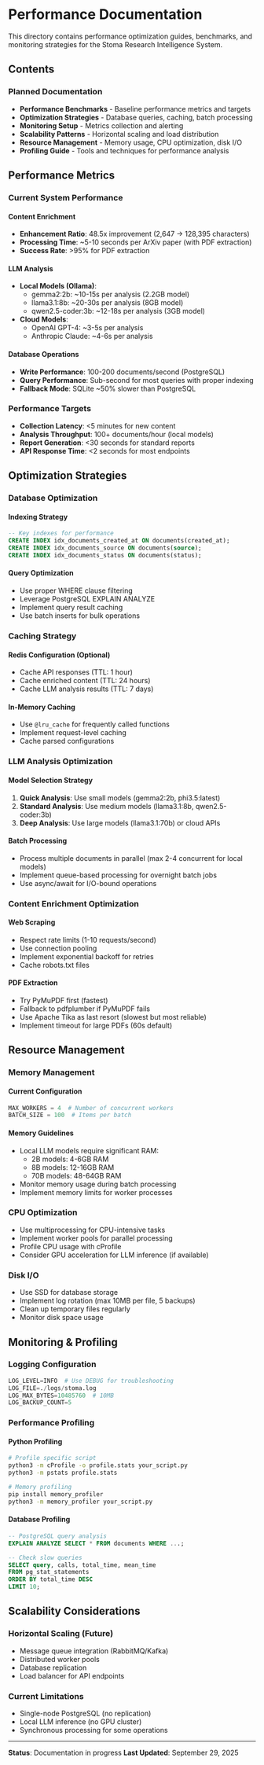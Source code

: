 # Performance Documentation

This directory contains performance optimization guides, benchmarks, and monitoring strategies for the Stoma Research Intelligence System.

## Contents

### Planned Documentation

- **Performance Benchmarks** - Baseline performance metrics and targets
- **Optimization Strategies** - Database queries, caching, batch processing
- **Monitoring Setup** - Metrics collection and alerting
- **Scalability Patterns** - Horizontal scaling and load distribution
- **Resource Management** - Memory usage, CPU optimization, disk I/O
- **Profiling Guide** - Tools and techniques for performance analysis

## Performance Metrics

### Current System Performance

#### Content Enrichment
- **Enhancement Ratio**: 48.5x improvement (2,647 → 128,395 characters)
- **Processing Time**: ~5-10 seconds per ArXiv paper (with PDF extraction)
- **Success Rate**: >95% for PDF extraction

#### LLM Analysis
- **Local Models (Ollama)**:
  - gemma2:2b: ~10-15s per analysis (2.2GB model)
  - llama3.1:8b: ~20-30s per analysis (8GB model)
  - qwen2.5-coder:3b: ~12-18s per analysis (3GB model)
- **Cloud Models**:
  - OpenAI GPT-4: ~3-5s per analysis
  - Anthropic Claude: ~4-6s per analysis

#### Database Operations
- **Write Performance**: 100-200 documents/second (PostgreSQL)
- **Query Performance**: Sub-second for most queries with proper indexing
- **Fallback Mode**: SQLite ~50% slower than PostgreSQL

### Performance Targets

- **Collection Latency**: <5 minutes for new content
- **Analysis Throughput**: 100+ documents/hour (local models)
- **Report Generation**: <30 seconds for standard reports
- **API Response Time**: <2 seconds for most endpoints

## Optimization Strategies

### Database Optimization

#### Indexing Strategy
```sql
-- Key indexes for performance
CREATE INDEX idx_documents_created_at ON documents(created_at);
CREATE INDEX idx_documents_source ON documents(source);
CREATE INDEX idx_documents_status ON documents(status);
```

#### Query Optimization
- Use proper WHERE clause filtering
- Leverage PostgreSQL EXPLAIN ANALYZE
- Implement query result caching
- Use batch inserts for bulk operations

### Caching Strategy

#### Redis Configuration (Optional)
- Cache API responses (TTL: 1 hour)
- Cache enriched content (TTL: 24 hours)
- Cache LLM analysis results (TTL: 7 days)

#### In-Memory Caching
- Use `@lru_cache` for frequently called functions
- Implement request-level caching
- Cache parsed configurations

### LLM Analysis Optimization

#### Model Selection Strategy
1. **Quick Analysis**: Use small models (gemma2:2b, phi3.5:latest)
2. **Standard Analysis**: Use medium models (llama3.1:8b, qwen2.5-coder:3b)
3. **Deep Analysis**: Use large models (llama3.1:70b) or cloud APIs

#### Batch Processing
- Process multiple documents in parallel (max 2-4 concurrent for local models)
- Implement queue-based processing for overnight batch jobs
- Use async/await for I/O-bound operations

### Content Enrichment Optimization

#### Web Scraping
- Respect rate limits (1-10 requests/second)
- Use connection pooling
- Implement exponential backoff for retries
- Cache robots.txt files

#### PDF Extraction
- Try PyMuPDF first (fastest)
- Fallback to pdfplumber if PyMuPDF fails
- Use Apache Tika as last resort (slowest but most reliable)
- Implement timeout for large PDFs (60s default)

## Resource Management

### Memory Management

#### Current Configuration
```python
MAX_WORKERS = 4  # Number of concurrent workers
BATCH_SIZE = 100  # Items per batch
```

#### Memory Guidelines
- Local LLM models require significant RAM:
  - 2B models: 4-6GB RAM
  - 8B models: 12-16GB RAM
  - 70B models: 48-64GB RAM
- Monitor memory usage during batch processing
- Implement memory limits for worker processes

### CPU Optimization
- Use multiprocessing for CPU-intensive tasks
- Implement worker pools for parallel processing
- Profile CPU usage with cProfile
- Consider GPU acceleration for LLM inference (if available)

### Disk I/O
- Use SSD for database storage
- Implement log rotation (max 10MB per file, 5 backups)
- Clean up temporary files regularly
- Monitor disk space usage

## Monitoring & Profiling

### Logging Configuration
```python
LOG_LEVEL=INFO  # Use DEBUG for troubleshooting
LOG_FILE=./logs/stoma.log
LOG_MAX_BYTES=10485760  # 10MB
LOG_BACKUP_COUNT=5
```

### Performance Profiling

#### Python Profiling
```bash
# Profile specific script
python3 -m cProfile -o profile.stats your_script.py
python3 -m pstats profile.stats

# Memory profiling
pip install memory_profiler
python3 -m memory_profiler your_script.py
```

#### Database Profiling
```sql
-- PostgreSQL query analysis
EXPLAIN ANALYZE SELECT * FROM documents WHERE ...;

-- Check slow queries
SELECT query, calls, total_time, mean_time
FROM pg_stat_statements
ORDER BY total_time DESC
LIMIT 10;
```

## Scalability Considerations

### Horizontal Scaling (Future)
- Message queue integration (RabbitMQ/Kafka)
- Distributed worker pools
- Database replication
- Load balancer for API endpoints

### Current Limitations
- Single-node PostgreSQL (no replication)
- Local LLM inference (no GPU cluster)
- Synchronous processing for some operations

---

**Status**: Documentation in progress
**Last Updated**: September 29, 2025